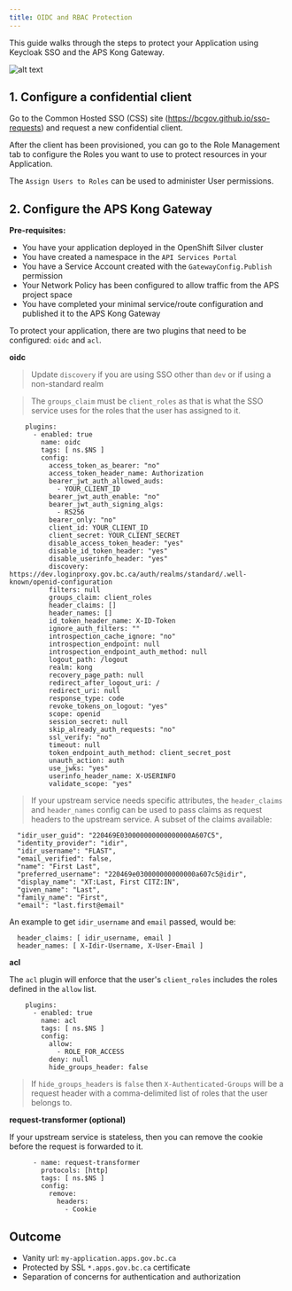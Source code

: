 ```yaml
---
title: OIDC and RBAC Protection
---
```


This guide walks through the steps to protect your Application using Keycloak SSO and the APS Kong Gateway.

![alt text](/artifacts/keycloak-rbac.png "Keycloak RBAC")

## 1. Configure a confidential client

Go to the Common Hosted SSO (CSS) site (https://bcgov.github.io/sso-requests) and request a new confidential client.

After the client has been provisioned, you can go to the Role Management tab to configure the Roles you want to use to protect resources in your Application.

The `Assign Users to Roles` can be used to administer User permissions.

## 2. Configure the APS Kong Gateway

**Pre-requisites:**

- You have your application deployed in the OpenShift Silver cluster
- You have created a namespace in the `API Services Portal`
- You have a Service Account created with the `GatewayConfig.Publish` permission
- Your Network Policy has been configured to allow traffic from the APS project space
- You have completed your minimal service/route configuration and published it to the APS Kong Gateway

To protect your application, there are two plugins that need to be configured: `oidc` and `acl`.

**oidc**

> Update `discovery` if you are using SSO other than `dev` or if using a non-standard realm

> The `groups_claim` must be `client_roles` as that is what the SSO service uses for the roles that the user has assigned to it.

```
    plugins:
      - enabled: true
        name: oidc
        tags: [ ns.$NS ]
        config:
          access_token_as_bearer: "no"
          access_token_header_name: Authorization
          bearer_jwt_auth_allowed_auds:
            - YOUR_CLIENT_ID
          bearer_jwt_auth_enable: "no"
          bearer_jwt_auth_signing_algs:
            - RS256
          bearer_only: "no"
          client_id: YOUR_CLIENT_ID
          client_secret: YOUR_CLIENT_SECRET
          disable_access_token_header: "yes"
          disable_id_token_header: "yes"
          disable_userinfo_header: "yes"
          discovery: https://dev.loginproxy.gov.bc.ca/auth/realms/standard/.well-known/openid-configuration
          filters: null
          groups_claim: client_roles
          header_claims: []
          header_names: []
          id_token_header_name: X-ID-Token
          ignore_auth_filters: ""
          introspection_cache_ignore: "no"
          introspection_endpoint: null
          introspection_endpoint_auth_method: null
          logout_path: /logout
          realm: kong
          recovery_page_path: null
          redirect_after_logout_uri: /
          redirect_uri: null
          response_type: code
          revoke_tokens_on_logout: "yes"
          scope: openid
          session_secret: null
          skip_already_auth_requests: "no"
          ssl_verify: "no"
          timeout: null
          token_endpoint_auth_method: client_secret_post
          unauth_action: auth
          use_jwks: "yes"
          userinfo_header_name: X-USERINFO
          validate_scope: "yes"
```

> If your upstream service needs specific attributes, the `header_claims` and `header_names` config can be used to pass claims as request headers to the upstream service. A subset of the claims available:

```
  "idir_user_guid": "220469E030000000000000000A607C5",
  "identity_provider": "idir",
  "idir_username": "FLAST",
  "email_verified": false,
  "name": "First Last",
  "preferred_username": "220469e030000000000000a607c5@idir",
  "display_name": "XT:Last, First CITZ:IN",
  "given_name": "Last",
  "family_name": "First",
  "email": "last.first@email"
```

An example to get `idir_username` and `email` passed, would be:

```
  header_claims: [ idir_username, email ]
  header_names: [ X-Idir-Username, X-User-Email ]
```

**acl**

The `acl` plugin will enforce that the user's `client_roles` includes the roles defined in the `allow` list.

```
    plugins:
      - enabled: true
        name: acl
        tags: [ ns.$NS ]
        config:
          allow:
            - ROLE_FOR_ACCESS
          deny: null
          hide_groups_header: false
```

> If `hide_groups_headers` is `false` then `X-Authenticated-Groups` will be a request header with a comma-delimited list of roles that the user belongs to.

**request-transformer (optional)**

If your upstream service is stateless, then you can remove the cookie before the request is forwarded to it.

```
      - name: request-transformer
        protocols: [http]
        tags: [ ns.$NS ]
        config:
          remove:
            headers:
              - Cookie
```

## Outcome

- Vanity url: `my-application.apps.gov.bc.ca`
- Protected by SSL `*.apps.gov.bc.ca` certificate
- Separation of concerns for authentication and authorization
